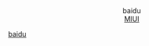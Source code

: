 <center>
    <a herf="https://baidu.com">baidu</a>
</center>

<center><a rel="nofollow" href="//www.miui.com/" target="_blank">MIUI</a></center>



[baidu](https://baidu.com)